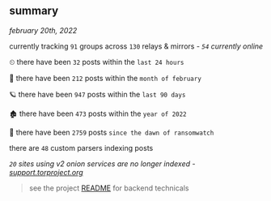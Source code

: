 
## summary
_february 20th, 2022_

currently tracking `91` groups across `130` relays & mirrors - _`54` currently online_

⏲ there have been `32` posts within the `last 24 hours`

🦈 there have been `212` posts within the `month of february`

🪐 there have been `947` posts within the `last 90 days`

🏚 there have been `473` posts within the `year of 2022`

🦕 there have been `2759` posts `since the dawn of ransomwatch`

there are `48` custom parsers indexing posts

_`20` sites using v2 onion services are no longer indexed - [support.torproject.org](https://support.torproject.org/onionservices/v2-deprecation/)_

> see the project [README](https://github.com/thetanz/ransomwatch#ransomwatch--) for backend technicals
